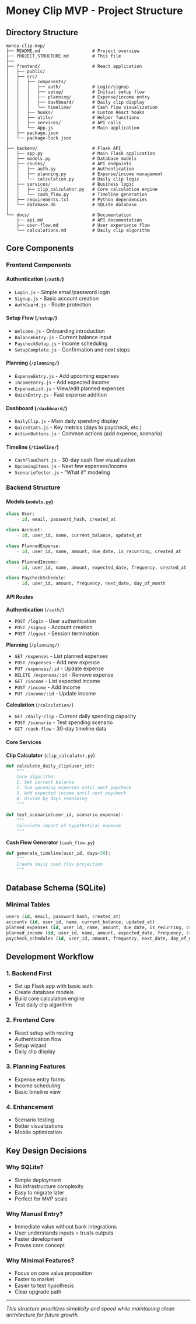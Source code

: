 # Money Clip MVP - Project Structure

## Directory Structure

```
money-clip-mvp/
├── README.md                    # Project overview
├── PROJECT_STRUCTURE.md         # This file
├── 
├── frontend/                    # React application
│   ├── public/
│   ├── src/
│   │   ├── components/
│   │   │   ├── auth/            # Login/signup
│   │   │   ├── setup/           # Initial setup flow
│   │   │   ├── planning/        # Expense/income entry
│   │   │   ├── dashboard/       # Daily clip display
│   │   │   └── timeline/        # Cash flow visualization
│   │   ├── hooks/               # Custom React hooks
│   │   ├── utils/               # Helper functions
│   │   ├── services/            # API calls
│   │   └── App.js               # Main application
│   ├── package.json
│   └── package-lock.json
│
├── backend/                     # Flask API
│   ├── app.py                   # Main Flask application
│   ├── models.py                # Database models
│   ├── routes/                  # API endpoints
│   │   ├── auth.py              # Authentication
│   │   ├── planning.py          # Expense/income management
│   │   └── calculation.py       # Daily clip logic
│   ├── services/                # Business logic
│   │   ├── clip_calculator.py   # Core calculation engine
│   │   └── cash_flow.py         # Timeline generation
│   ├── requirements.txt         # Python dependencies
│   └── database.db              # SQLite database
│
└── docs/                        # Documentation
    ├── api.md                   # API documentation  
    ├── user-flow.md             # User experience flow
    └── calculations.md          # Daily clip algorithm
```

## Core Components

### Frontend Components

#### Authentication (`/auth/`)
- `Login.js` - Simple email/password login
- `Signup.js` - Basic account creation
- `AuthGuard.js` - Route protection

#### Setup Flow (`/setup/`)
- `Welcome.js` - Onboarding introduction
- `BalanceEntry.js` - Current balance input
- `PaycheckSetup.js` - Income scheduling
- `SetupComplete.js` - Confirmation and next steps

#### Planning (`/planning/`)
- `ExpenseEntry.js` - Add upcoming expenses
- `IncomeEntry.js` - Add expected income
- `ExpenseList.js` - View/edit planned expenses
- `QuickEntry.js` - Fast expense addition

#### Dashboard (`/dashboard/`)
- `DailyClip.js` - Main daily spending display
- `QuickStats.js` - Key metrics (days to paycheck, etc.)
- `ActionButtons.js` - Common actions (add expense, scenario)

#### Timeline (`/timeline/`)
- `CashFlowChart.js` - 30-day cash flow visualization
- `UpcomingItems.js` - Next few expenses/income
- `ScenarioTester.js` - "What if" modeling

### Backend Structure

#### Models (`models.py`)
```python
class User:
    - id, email, password_hash, created_at

class Account:
    - id, user_id, name, current_balance, updated_at

class PlannedExpense:
    - id, user_id, name, amount, due_date, is_recurring, created_at

class PlannedIncome:
    - id, user_id, name, amount, expected_date, frequency, created_at

class PaycheckSchedule:
    - id, user_id, amount, frequency, next_date, day_of_month
```

#### API Routes

**Authentication** (`/auth/`)
- `POST /login` - User authentication
- `POST /signup` - Account creation
- `POST /logout` - Session termination

**Planning** (`/planning/`)
- `GET /expenses` - List planned expenses
- `POST /expenses` - Add new expense
- `PUT /expenses/:id` - Update expense
- `DELETE /expenses/:id` - Remove expense
- `GET /income` - List expected income
- `POST /income` - Add income
- `PUT /income/:id` - Update income

**Calculation** (`/calculation/`)
- `GET /daily-clip` - Current daily spending capacity
- `POST /scenario` - Test spending scenario
- `GET /cash-flow` - 30-day timeline data

#### Core Services

**Clip Calculator** (`clip_calculator.py`)
```python
def calculate_daily_clip(user_id):
    """
    Core algorithm:
    1. Get current balance
    2. Sum upcoming expenses until next paycheck
    3. Add expected income until next paycheck
    4. Divide by days remaining
    """
    
def test_scenario(user_id, scenario_expense):
    """
    Calculate impact of hypothetical expense
    """
```

**Cash Flow Generator** (`cash_flow.py`)
```python
def generate_timeline(user_id, days=30):
    """
    Create daily cash flow projection
    """
```

## Database Schema (SQLite)

### Minimal Tables
```sql
users (id, email, password_hash, created_at)
accounts (id, user_id, name, current_balance, updated_at)
planned_expenses (id, user_id, name, amount, due_date, is_recurring, created_at)
planned_income (id, user_id, name, amount, expected_date, frequency, created_at)
paycheck_schedules (id, user_id, amount, frequency, next_date, day_of_month)
```

## Development Workflow

### 1. Backend First
- Set up Flask app with basic auth
- Create database models
- Build core calculation engine
- Test daily clip algorithm

### 2. Frontend Core
- React setup with routing
- Authentication flow
- Setup wizard
- Daily clip display

### 3. Planning Features
- Expense entry forms
- Income scheduling
- Basic timeline view

### 4. Enhancement
- Scenario testing
- Better visualizations
- Mobile optimization

## Key Design Decisions

### Why SQLite?
- Simple deployment
- No infrastructure complexity
- Easy to migrate later
- Perfect for MVP scale

### Why Manual Entry?
- Immediate value without bank integrations
- User understands inputs = trusts outputs
- Faster development
- Proves core concept

### Why Minimal Features?
- Focus on core value proposition
- Faster to market
- Easier to test hypothesis
- Clear upgrade path

---

*This structure prioritizes simplicity and speed while maintaining clean architecture for future growth.*